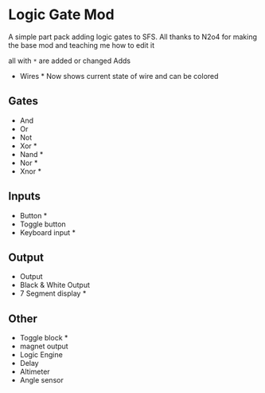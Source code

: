 # Logic Gate Mod
A simple part pack adding logic gates to SFS.
All thanks to N2o4 for making the base mod and teaching me how to edit it


all with `*` are added or changed
Adds
- Wires * Now shows current state of wire and can be colored

## Gates
- And
- Or
- Not
- Xor *
- Nand *
- Nor *
- Xnor *

## Inputs
- Button *
- Toggle button 
- Keyboard input *

## Output
- Output
- Black & White Output
- 7 Segment display *

## Other
- Toggle block *
- magnet output
- Logic Engine
- Delay
- Altimeter
- Angle sensor

